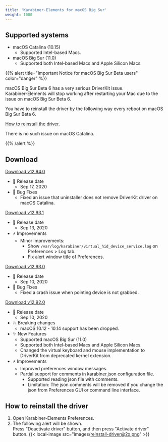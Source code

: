 ```yaml
---
title: 'Karabiner-Elements for macOS Big Sur'
weight: 1000
---
```


## Supported systems

-   macOS Catalina (10.15)
    -   Supported Intel-based Macs.
-   macOS Big Sur (11.0)
    -   Supported both Intel-based Macs and Apple Silicon Macs.

{{% alert title="Important Notice for macOS Big Sur Beta users" color="danger" %}}

macOS Big Sur Beta 6 has a very serious DriverKit issue.<br/>
Karabiner-Elements will stop working after restarting your Mac due to the issue on macOS Big Sur Beta 6.<br/>

You have to reinstall the driver by the following way every reboot on macOS Big Sur Beta 6.

[How to reinstall the driver.](#how-to-reinstall-the-driver)

There is no such issue on macOS Catalina.

{{% /alert %}}

## Download

<a href="https://github.com/pqrs-org/Karabiner-Elements/releases/download/beta/Karabiner-Elements-12.94.0.dmg" class="btn btn-primary btn-lg">Download v12.94.0</a>

-   📅 Release date
    -   Sep 17, 2020
-   🐛 Bug Fixes
    -   Fixed an issue that uninstaller does not remove DriverKit driver on macOS Catalina.

<a href="https://github.com/pqrs-org/Karabiner-Elements/releases/download/beta/Karabiner-Elements-12.93.1.dmg" class="btn btn-primary btn-sm disabled">Download v12.93.1</a>

-   📅 Release date
    -   Sep 13, 2020
-   ⚡️ Improvements
    -   Minor improvements:
        -   Show `/var/log/karabiner/virtual_hid_device_service.log` on Preferences > Log tab.
        -   Fix alert window title of Preferences.

<a href="https://github.com/pqrs-org/Karabiner-Elements/releases/download/beta/Karabiner-Elements-12.93.0.dmg" class="btn btn-primary btn-sm disabled">Download v12.93.0</a>

-   📅 Release date
    -   Sep 10, 2020
-   🐛 Bug Fixes
    -   Fixed a crash issue when pointing device is not grabbed.

<a href="https://github.com/pqrs-org/Karabiner-Elements/releases/download/beta/Karabiner-Elements-12.92.0.dmg" class="btn btn-primary btn-sm disabled">Download v12.92.0</a>

-   📅 Release date
    -   Sep 10, 2020
-   💥 Breaking changes
    -   macOS 10.12 - 10.14 support has been dropped.
-   ✨ New Features
    -   Supported macOS Big Sur (11.0)
    -   Supported both Intel-based Macs and Apple Silicon Macs.
    -   Changed the virtual keyboard and mouse implementation to DriverKit from deprecated kernel extension.
-   ⚡️ Improvements
    -   Improved preferences window messages.
    -   Partial support for comments in karabiner.json configuration file.
        -   Supported reading json file with comments.
        -   Limitation: The json comments will be removed if you change the json from Preferences GUI or command line interface.

## How to reinstall the driver

1.  Open Karabiner-Elements Preferences.
2.  The following alert will be shown.<br/>
    Press "Deactivate driver" button, and then press "Activate driver" button.
    {{< local-image src="images/reinstall-driver@2x.png" >}}
